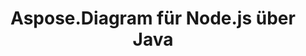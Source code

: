 ﻿---
title: Aspose.Diagram für Node.js über Java
type: docs
weight: 70
url: /de/java/aspose-diagram-for-node-js-via-java/
---

